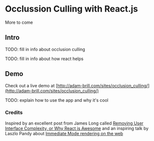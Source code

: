 # Occlussion Culling with React.js 
More to come

## Intro
TODO: fill in info about occlusion culling

TODO: fill in info about how react helps

## Demo
Check out a live demo at [http://adam-brill.com/sites/occlusion_culling/](http://adam-brill.com/sites/occlusion_culling/)

TODO: explain how to use the app and why it's cool

### Credits
Inspired by an excellent  post from James Long called [Removing User Interface Complexity, or Why React is Awesome](http://jlongster.com/Removing-User-Interface-Complexity,-or-Why-React-is-Awesome) and an inspiring talk by Laszlo Pandy about [Immediate Mode rendering on the web](http://prezi.com/bubbzkhivh7d/immediate-mode-rendering-on-the-web/) 
